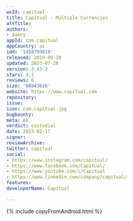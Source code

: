 ```yaml
---
wsId: capitual
title: Capitual - Multiple Currencies
altTitle: 
authors:
- danny
appId: com.capitual
appCountry: us
idd: '1458793819'
released: 2019-09-20
updated: 2023-07-26
version: 3.43.3
stars: 4.3
reviews: 6
size: '88943616'
website: https://www.capitual.com
repository: 
issue: 
icon: com.capitual.jpg
bugbounty: 
meta: ok
verdict: custodial
date: 2023-02-17
signer: 
reviewArchive: 
twitter: capitual
social:
- https://www.instagram.com/capitual/
- https://www.facebook.com/Capitual/
- https://www.youtube.com/c/Capitual
- https://www.linkedin.com/company/capitual/
features: 
developerName: Capitual

---
```


{% include copyFromAndroid.html %}